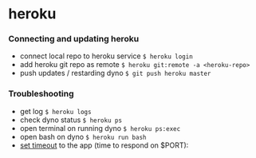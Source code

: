 # heroku

### Connecting and updating heroku

* connect local repo to heroku service `$ heroku login` 
* add heroku git repo as remote `$ heroku git:remote -a <heroku-repo>`
* push updates / restarding dyno `$ git push heroku master` 

### Troubleshooting

* get log `$ heroku logs` 
* check dyno status `$ heroku ps` 
* open terminal on running dyno `$ heroku ps:exec`
* open bash on dyno `$ heroku run bash`
* [set timeout](https://tools.heroku.support/limits/boot_timeout) to the app \(time to respond on $PORT\):

